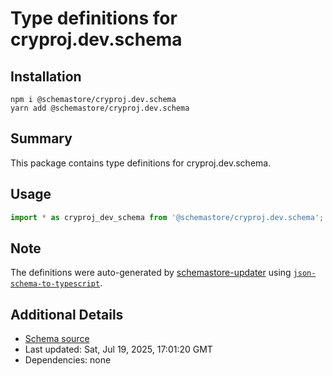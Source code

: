# Type definitions for cryproj.dev.schema

## Installation

```
npm i @schemastore/cryproj.dev.schema
yarn add @schemastore/cryproj.dev.schema
```

## Summary

This package contains type definitions for cryproj.dev.schema.

## Usage

```ts
import * as cryproj_dev_schema from '@schemastore/cryproj.dev.schema';
```

## Note

The definitions were auto-generated by [schemastore-updater](https://github.com/ffflorian/schemastore-updater) using [`json-schema-to-typescript`](https://www.npmjs.com/package/json-schema-to-typescript).

## Additional Details

* [Schema source](https://github.com/SchemaStore/schemastore/tree/master/src/schemas/json/cryproj.dev.schema)
* Last updated: Sat, Jul 19, 2025, 17:01:20 GMT
* Dependencies: none
